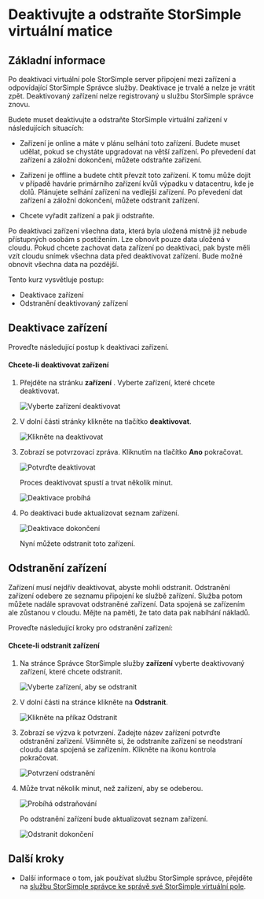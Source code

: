 <properties 
   pageTitle="Deaktivujte a odstraňte virtuální pole StorSimple | Microsoft Azure"
   description="Popisuje, jak odebrat StorSimple zařízení ze služby tak, že nejdřív deaktivace a potom jej odstraní."
   services="storsimple"
   documentationCenter=""
   authors="alkohli"
   manager="carmonm"
   editor="" />
<tags 
   ms.service="storsimple"
   ms.devlang="na"
   ms.topic="article"
   ms.tgt_pltfrm="na"
   ms.workload="na"
   ms.date="06/20/2016"
   ms.author="alkohli" />

# <a name="deactivate-and-delete-a-storsimple-virtual-array"></a>Deaktivujte a odstraňte StorSimple virtuální matice

## <a name="overview"></a>Základní informace

Po deaktivaci virtuální pole StorSimple server připojení mezi zařízení a odpovídající StorSimple Správce služby. Deaktivace je trvalé a nelze je vrátit zpět. Deaktivovaný zařízení nelze registrovaný u službu StorSimple správce znovu.

Budete muset deaktivujte a odstraňte StorSimple virtuální zařízení v následujících situacích:


- Zařízení je online a máte v plánu selhání toto zařízení. Budete muset udělat, pokud se chystáte upgradovat na větší zařízení. Po převedení dat zařízení a záložní dokončení, můžete odstraňte zařízení.

- Zařízení je offline a budete chtít převzít toto zařízení. K tomu může dojít v případě havárie primárního zařízení kvůli výpadku v datacentru, kde je dolů. Plánujete selhání zařízení na vedlejší zařízení. Po převedení dat zařízení a záložní dokončení, můžete odstranit zařízení.

- Chcete vyřadit zařízení a pak ji odstraňte. 
 

Po deaktivaci zařízení všechna data, která byla uložená místně již nebude přístupných osobám s postižením. Lze obnovit pouze data uložená v cloudu. Pokud chcete zachovat data zařízení po deaktivaci, pak byste měli vzít cloudu snímek všechna data před deaktivovat zařízení. Bude možné obnovit všechna data na pozdější.


Tento kurz vysvětluje postup:

- Deaktivace zařízení 
- Odstranění deaktivovaný zařízení


## <a name="deactivate-a-device"></a>Deaktivace zařízení

Proveďte následující postup k deaktivaci zařízení.

#### <a name="to-deactivate-the-device"></a>Chcete-li deaktivovat zařízení   

1. Přejděte na stránku **zařízení** . Vyberte zařízení, které chcete deaktivovat.

    ![Vyberte zařízení deaktivovat](./media/storsimple-ova-deactivate-and-delete-device/deactivate1m.png)

3. V dolní části stránky klikněte na tlačítko **deaktivovat**.

    ![Klikněte na deaktivovat](./media/storsimple-ova-deactivate-and-delete-device/deactivate2m.png)

4. Zobrazí se potvrzovací zpráva. Kliknutím na tlačítko **Ano** pokračovat. 

    ![Potvrďte deaktivovat](./media/storsimple-ova-deactivate-and-delete-device/deactivate3m.png)

    Proces deaktivovat spustí a trvat několik minut.

    ![Deaktivace probíhá](./media/storsimple-ova-deactivate-and-delete-device/deactivate4m.png)

3. Po deaktivaci bude aktualizovat seznam zařízení. 

    ![Deaktivace dokončení](./media/storsimple-ova-deactivate-and-delete-device/deactivate5m.png)

    Nyní můžete odstranit toto zařízení. 

## <a name="delete-the-device"></a>Odstranění zařízení

Zařízení musí nejdřív deaktivovat, abyste mohli odstranit. Odstranění zařízení odebere ze seznamu připojení ke službě zařízení. Služba potom můžete nadále spravovat odstraněné zařízení. Data spojená se zařízením ale zůstanou v cloudu. Mějte na paměti, že tato data pak nabíhání nákladů. 

Proveďte následující kroky pro odstranění zařízení:

#### <a name="to-delete-the-device"></a>Chcete-li odstranit zařízení 

 1. Na stránce Správce StorSimple služby **zařízení** vyberte deaktivovaný zařízení, které chcete odstranit.

    ![Vyberte zařízení, aby se odstranit](./media/storsimple-ova-deactivate-and-delete-device/deactivate5m.png)

 2. V dolní části na stránce klikněte na **Odstranit**.
 
    ![Klikněte na příkaz Odstranit](./media/storsimple-ova-deactivate-and-delete-device/deactivate6m.png)

 3. Zobrazí se výzva k potvrzení. Zadejte název zařízení potvrďte odstranění zařízení. Všimněte si, že odstraníte zařízení se neodstraní cloudu data spojená se zařízením. Klikněte na ikonu kontrola pokračovat.
 
    ![Potvrzení odstranění](./media/storsimple-ova-deactivate-and-delete-device/deactivate7m.png) 

 5. Může trvat několik minut, než zařízení, aby se odeberou. 

    ![Probíhá odstraňování](./media/storsimple-ova-deactivate-and-delete-device/deactivate8m.png)

    Po odstranění zařízení bude aktualizovat seznam zařízení.

    ![Odstranit dokončení](./media/storsimple-ova-deactivate-and-delete-device/deactivate9m.png)


## <a name="next-steps"></a>Další kroky

- Další informace o tom, jak používat službu StorSimple správce, přejděte na [službu StorSimple správce ke správě své StorSimple virtuální pole](storsimple-ova-manager-service-administration.md). 